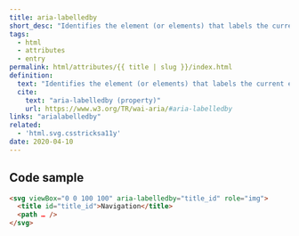 ```yaml
---
title: aria-labelledby
short_desc: "Identifies the element (or elements) that labels the current element."
tags:
  - html
  - attributes
  - entry
permalink: html/attributes/{{ title | slug }}/index.html
definition:
  text: "Identifies the element (or elements) that labels the current element."
  cite:
    text: "aria-labelledby (property)"
    url: https://www.w3.org/TR/wai-aria/#aria-labelledby
links: "arialabelledby"
related:
  - 'html.svg.csstricksa11y'
date: 2020-04-10
---
```


<h2 class="h3"><span>Code sample</span></h2>

```html
<svg viewBox="0 0 100 100" aria-labelledby="title_id" role="img">
  <title id="title_id">Navigation</title>
  <path … />
</svg>
```
